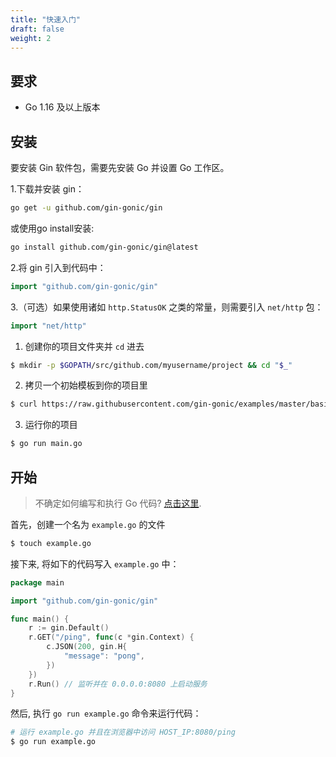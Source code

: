 ```yaml
---
title: "快速入门"
draft: false
weight: 2
---
```


## 要求

- Go 1.16 及以上版本

## 安装

要安装 Gin 软件包，需要先安装 Go 并设置 Go 工作区。

1.下载并安装 gin：

```sh
go get -u github.com/gin-gonic/gin
```

或使用go install安装:
```sh
go install github.com/gin-gonic/gin@latest
```

2.将 gin 引入到代码中：

```go
import "github.com/gin-gonic/gin"
```

3.（可选）如果使用诸如 `http.StatusOK` 之类的常量，则需要引入 `net/http` 包：

```go
import "net/http"
```

1. 创建你的项目文件夹并 `cd` 进去

```sh
$ mkdir -p $GOPATH/src/github.com/myusername/project && cd "$_"
```

2. 拷贝一个初始模板到你的项目里

```sh
$ curl https://raw.githubusercontent.com/gin-gonic/examples/master/basic/main.go > main.go
```

3. 运行你的项目

```sh
$ go run main.go
```

## 开始

> 不确定如何编写和执行 Go 代码? [点击这里](https://golang.org/doc/code.html).

首先，创建一个名为 `example.go` 的文件

```sh
$ touch example.go
```

接下来, 将如下的代码写入 `example.go` 中：

```go
package main

import "github.com/gin-gonic/gin"

func main() {
	r := gin.Default()
	r.GET("/ping", func(c *gin.Context) {
		c.JSON(200, gin.H{
			"message": "pong",
		})
	})
	r.Run() // 监听并在 0.0.0.0:8080 上启动服务
}
```

然后, 执行 `go run example.go` 命令来运行代码：

```sh
# 运行 example.go 并且在浏览器中访问 HOST_IP:8080/ping
$ go run example.go
```
